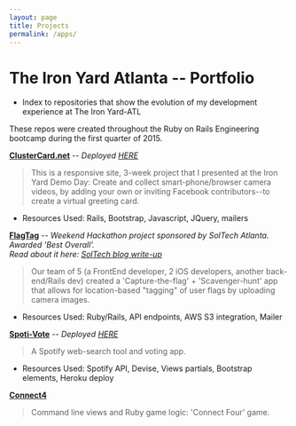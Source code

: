```yaml
---
layout: page
title: Projects
permalink: /apps/
---
```


# The Iron Yard Atlanta -- Portfolio
* Index to repositories that show the evolution of my development experience at The Iron Yard-ATL

These repos were created throughout the Ruby on Rails Engineering bootcamp during the first quarter of 2015.

**[ClusterCard.net](https://github.com/evo21/video_card)**
-- *Deployed [HERE](http://clustercard.net)*
> This is a responsive site, 3-week project that I presented at the Iron Yard Demo Day: Create and collect smart-phone/browser camera videos, by adding your own or inviting Facebook contributors--to create a virtual greeting card.<br>
* Resources Used: Rails, Bootstrap, Javascript, JQuery, mailers

**[FlagTag](https://github.com/USPFTA/Rails)**
-- *Weekend Hackathon project sponsored by SolTech Atlanta. Awarded 'Best Overall'.<br>Read about it here:  [SolTech blog write-up](http://blog.soltech.net/iron-sharpening-iron-soltech-the-iron-yard-march-2015-hackathon)*<br>
> Our team of 5 (a FrontEnd developer, 2 iOS developers, another back-end/Rails dev) created a 'Capture-the-flag' + 'Scavenger-hunt' app that allows for location-based "tagging" of user flags by uploading camera images.<br>
* Resources Used: Ruby/Rails, API endpoints, AWS S3 integration, Mailer

**[Spoti-Vote](https://github.com/evo21/spoti-vote)**
 -- *Deployed [HERE](http://spotivote.herokuapp.com/)*
> A Spotify web-search tool and voting app.<br>
* Resources Used: Spotify API, Devise, Views partials, Bootstrap elements, Heroku deploy

**[Connect4](https://github.com/evo21/connect4)**
> Command line views and Ruby game logic: 'Connect Four' game.